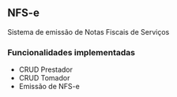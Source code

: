 ## NFS-e
Sistema de emissão de Notas Fiscais de Serviços

### Funcionalidades implementadas
- CRUD Prestador
- CRUD Tomador
- Emissão de NFS-e 
